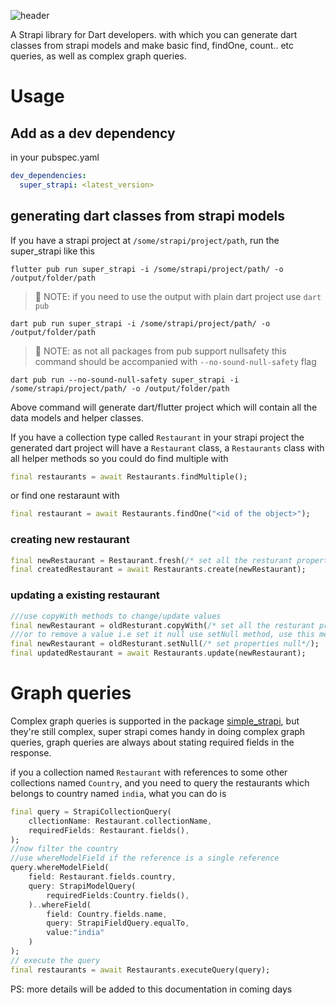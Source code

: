 ![header](https://raw.githubusercontent.com/ondbyte/super_strapi/master/image.png)

A Strapi library for Dart developers. with which you can generate dart classes from strapi models and make basic find, findOne, count.. etc queries, as well as complex graph queries.

# Usage

## Add as a dev dependency
in your pubspec.yaml
```yaml
dev_dependencies:
  super_strapi: <latest_version>
```

## generating dart classes from strapi models
If you have a strapi project at `/some/strapi/project/path`, run the super_strapi like this
```console
flutter pub run super_strapi -i /some/strapi/project/path/ -o /output/folder/path
```
> 📝 NOTE: if you need to use the output with plain dart project use `dart pub`
```console
dart pub run super_strapi -i /some/strapi/project/path/ -o /output/folder/path
```
> 📝 NOTE: as not all packages from pub support nullsafety this command should be accompanied with `--no-sound-null-safety` flag
```console
dart pub run --no-sound-null-safety super_strapi -i /some/strapi/project/path/ -o /output/folder/path
```
Above command will generate dart/flutter project which will contain all the data models and helper classes.

If you have a collection type called `Restaurant` in your strapi project the generated dart project will have a `Restaurant` class, a `Restaurants` class with all helper methods so you could do find multiple with
```dart
final restaurants = await Restaurants.findMultiple();
```
or find one restaraunt with
```dart
final restaurant = await Restaurants.findOne("<id of the object>");
```

### creating new restaurant
```dart
final newRestaurant = Restaurant.fresh(/* set all the resturant properties*/);
final createdRestaurant = await Restaurants.create(newRestaurant);
```
### updating a existing restaurant
```dart
///use copyWith methods to change/update values
final newRestaurant = oldResturant.copyWith(/* set all the resturant properties*/);
///or to remove a value i.e set it null use setNull method, use this method to remove a value setting null with copyWith method doesn't update it to null on the server
final newRestaurant = oldResturant.setNull(/* set properties null*/);
final updatedRestaurant = await Restaurants.update(newRestaurant);
```

# Graph queries
Complex graph queries is supported in the package [simple_strapi](https://github.com/ondbyte/simple_strapi#complex-graph-queries), but they're still complex, super strapi comes handy in doing complex graph queries, graph queries are always about stating required fields in the response.

if you a collection named `Restaurant` with references to some other collections named `Country`, and you need to query the restaurants which belongs to country named `india`, what you can do is
```dart
final query = StrapiCollectionQuery(
    cllectionName: Restaurant.collectionName,
    requiredFields: Restaurant.fields(),
);
//now filter the country
//use whereModelField if the reference is a single reference
query.whereModelField(
    field: Restaurant.fields.country,
    query: StrapiModelQuery(
        requiredFields:Country.fields(),
    )..whereField(
        field: Country.fields.name,
        query: StrapiFieldQuery.equalTo,
        value:"india"
    )
);
// execute the query
final restaurants = await Restaurants.executeQuery(query);
```
PS: more details will be added to this documentation in coming days